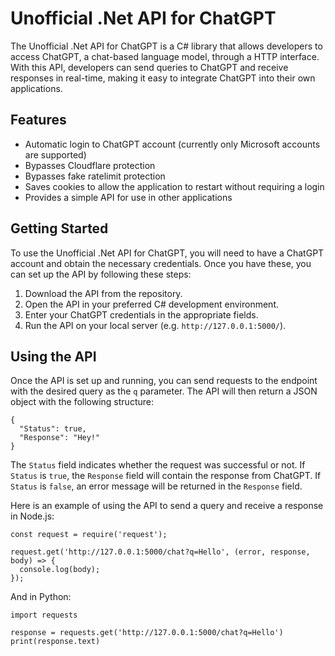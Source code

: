 
# Unofficial .Net API for ChatGPT

The Unofficial .Net API for ChatGPT is a C# library that allows developers to access ChatGPT, a chat-based language model, through a HTTP interface. With this API, developers can send queries to ChatGPT and receive responses in real-time, making it easy to integrate ChatGPT into their own applications.

## Features

-   Automatic login to ChatGPT account (currently only Microsoft accounts are supported)
-   Bypasses Cloudflare protection
-   Bypasses fake ratelimit protection
-   Saves cookies to allow the application to restart without requiring a login
-   Provides a simple API for use in other applications

## Getting Started

To use the Unofficial .Net API for ChatGPT, you will need to have a ChatGPT account and obtain the necessary credentials. Once you have these, you can set up the API by following these steps:

1.  Download the API from the repository.
2.  Open the API in your preferred C# development environment.
3.  Enter your ChatGPT credentials in the appropriate fields.
4.  Run the API on your local server (e.g. `http://127.0.0.1:5000/`).

## Using the API

Once the API is set up and running, you can send requests to the endpoint with the desired query as the `q` parameter. The API will then return a JSON object with the following structure:

```
{
  "Status": true,
  "Response": "Hey!"
}
``` 

The `Status` field indicates whether the request was successful or not. If `Status` is `true`, the `Response` field will contain the response from ChatGPT. If `Status` is `false`, an error message will be returned in the `Response` field.

Here is an example of using the API to send a query and receive a response in Node.js:

```
const request = require('request');

request.get('http://127.0.0.1:5000/chat?q=Hello', (error, response, body) => {
  console.log(body);
});
``` 

And in Python:

```
import requests

response = requests.get('http://127.0.0.1:5000/chat?q=Hello')
print(response.text)
``` 

